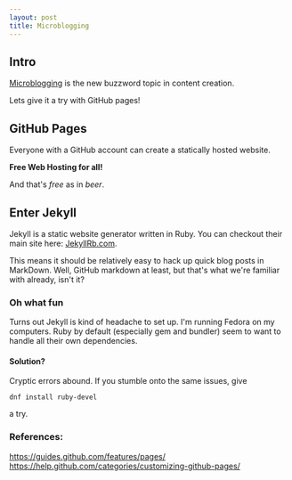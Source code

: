 ```yaml
---
layout: post
title: Microblogging
---
```


## Intro
[Microblogging](http://en.wikipedia.org/wiki/Microblogging) is the new buzzword topic in content creation. 

Lets give it a try with GitHub pages!

## GitHub Pages
Everyone with a GitHub account can create a statically hosted website. 

**Free Web Hosting for all!**

And that's *free* as in *beer*.

## Enter Jekyll
Jekyll is a static website generator written in Ruby. 
You can checkout their main site here: [JekyllRb.com](https://jekyllrb.com/).

This means it should be relatively easy to hack up quick blog posts in MarkDown. Well, GitHub markdown at least, but that's what we're familiar with already, isn't it?

### Oh what fun

Turns out Jekyll is kind of headache to set up. 
I'm running Fedora on my computers. 
Ruby by default (especially gem and bundler) seem to want to handle all their own dependencies.

#### Solution?

Cryptic errors abound. If you stumble onto the same issues, give 

```
dnf install ruby-devel
``` 

a try.

### References:
https://guides.github.com/features/pages/
https://help.github.com/categories/customizing-github-pages/
